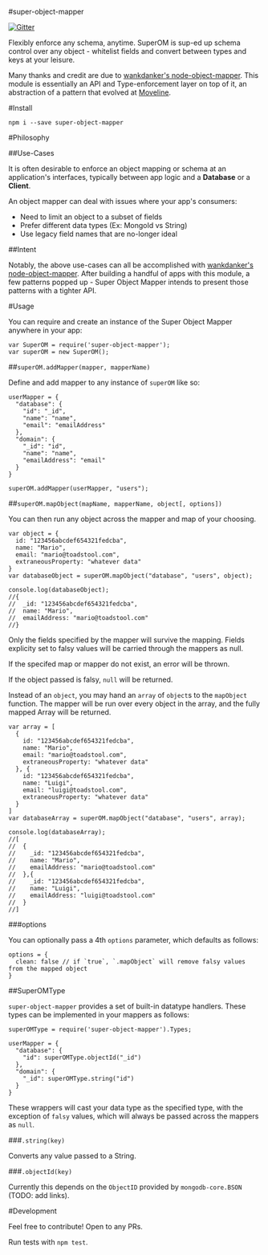 #super-object-mapper

[![Gitter](https://badges.gitter.im/Join%20Chat.svg)](https://gitter.im/russmatney/super-object-mapper?utm_source=badge&utm_medium=badge&utm_campaign=pr-badge&utm_content=badge)

Flexibly enforce any schema, anytime. SuperOM is sup-ed up schema control over any object - whitelist fields and convert between types and keys at your leisure.

Many thanks and credit are due to [wankdanker's node-object-mapper](https://github.com/wankdanker/node-object-mapper).
This module is essentially an API and Type-enforcement layer on top of it,
an abstraction of a pattern that evolved at [Moveline](https://github.com/moveline).

#Install

`npm i --save super-object-mapper`

#Philosophy

##Use-Cases

It is often desirable to enforce an object mapping or schema at an application's interfaces,
typically between app logic and a **Database** or a **Client**. 

An object mapper can deal with issues where your app's consumers: 

- Need to limit an object to a subset of fields
- Prefer different data types (Ex: MongoId vs String)
- Use legacy field names that are no-longer ideal

##Intent

Notably, the above use-cases can all be accomplished with [wankdanker's node-object-mapper](https://github.com/wankdanker/node-object-mapper).
After building a handful of apps with this module,
a few patterns popped up - Super Object Mapper intends to present those patterns with a tighter API.

#Usage

You can require and create an instance of the Super Object Mapper anywhere in your app:

```
var SuperOM = require('super-object-mapper');
var superOM = new SuperOM();
```

##`superOM.addMapper(mapper, mapperName)`

Define and add mapper to any instance of `superOM` like so:

```
userMapper = {
  "database": {
    "id": "_id",
    "name": "name",
    "email": "emailAddress"
  },
  "domain": {
    "_id": "id",
    "name": "name",
    "emailAddress": "email"
  }
}

superOM.addMapper(userMapper, "users");
```

##`superOM.mapObject(mapName, mapperName, object[, options])`

You can then run any object across the mapper and map of your choosing.

```
var object = {
  id: "123456abcdef654321fedcba",
  name: "Mario",
  email: "mario@toadstool.com",
  extraneousProperty: "whatever data"
}
var databaseObject = superOM.mapObject("database", "users", object);

console.log(databaseObject);
//{
//  _id: "123456abcdef654321fedcba",
//  name: "Mario",
//  emailAddress: "mario@toadstool.com"
//}
```

Only the fields specified by the mapper will survive the mapping. Fields explicity set to falsy values will be carried through the mappers as null.

If the specifed map or mapper do not exist, an error will be thrown.

If the object passed is falsy, `null` will be returned.

Instead of an `object`, you may hand an `array` of `object`s to the `mapObject` function.
The mapper will be run over every object in the array,
and the fully mapped Array will be returned.

```
var array = [
  {
    id: "123456abcdef654321fedcba",
    name: "Mario",
    email: "mario@toadstool.com",
    extraneousProperty: "whatever data"
  }, {
    id: "123456abcdef654321fedcba",
    name: "Luigi",
    email: "luigi@toadstool.com",
    extraneousProperty: "whatever data"
  }
]
var databaseArray = superOM.mapObject("database", "users", array);

console.log(databaseArray);
//[
//  {
//    _id: "123456abcdef654321fedcba",
//    name: "Mario",
//    emailAddress: "mario@toadstool.com"
//  },{
//    _id: "123456abcdef654321fedcba",
//    name: "Luigi",
//    emailAddress: "luigi@toadstool.com"
//  }
//]
```

###options

You can optionally pass a 4th `options` parameter, which defaults as follows:

```
options = {
  clean: false // if `true`, `.mapObject` will remove falsy values from the mapped object
}
```

##SuperOMType

`super-object-mapper` provides a set of built-in datatype handlers. These types can be implemented in your mappers as follows:

```
superOMType = require('super-object-mapper').Types;

userMapper = {
  "database": {
    "id": superOMType.objectId("_id")
  },
  "domain": {
    "_id": superOMType.string("id")
  }
}
```

These wrappers will cast your data type as the specified type, with the exception of `falsy` values, which will always be passed across the mappers as `null`.

###`.string(key)`

Converts any value passed to a String.

###`.objectId(key)`

Currently this depends on the `ObjectID` provided by `mongodb-core.BSON` (TODO: add links).

#Development

Feel free to contribute! Open to any PRs.

Run tests with `npm test`.
